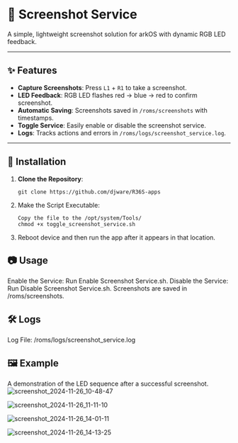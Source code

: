# 📸 Screenshot Service

A simple, lightweight screenshot solution for arkOS with dynamic RGB LED feedback.

---

## ✨ Features

- **Capture Screenshots**: Press `L1` + `R1` to take a screenshot.
- **LED Feedback**: RGB LED flashes red → blue → red to confirm screenshot.
- **Automatic Saving**: Screenshots saved in `/roms/screenshots` with timestamps.
- **Toggle Service**: Easily enable or disable the screenshot service.
- **Logs**: Tracks actions and errors in `/roms/logs/screenshot_service.log`.

---

## 🚀 Installation

1. **Clone the Repository**:
   ```
   git clone https://github.com/djware/R36S-apps
   ```
2. Make the Script Executable:
   ```
   Copy the file to the /opt/system/Tools/
   chmod +x toggle_screenshot_service.sh
   ```
3. Reboot device and then run the app after it appears in that location.

## 📷 Usage
Enable the Service: Run Enable Screenshot Service.sh.
Disable the Service: Run Disable Screenshot Service.sh.
Screenshots are saved in /roms/screenshots.

## 🛠️ Logs 
Log File: /roms/logs/screenshot_service.log

## 🖼️ Example
A demonstration of the LED sequence after a successful screenshot.
![screenshot_2024-11-26_10-48-47](https://github.com/user-attachments/assets/c572e790-947f-437f-b8b5-f777116511d1)

![screenshot_2024-11-26_11-11-10](https://github.com/user-attachments/assets/da45eaf7-ec8d-4d05-901d-cac89b49fb07)

![screenshot_2024-11-26_14-01-11](https://github.com/user-attachments/assets/eb7266c7-9eef-411c-becb-7a69d7ebc370)

![screenshot_2024-11-26_14-13-25](https://github.com/user-attachments/assets/96f5afae-8726-4ebe-b90e-81d997e9a9ad)

